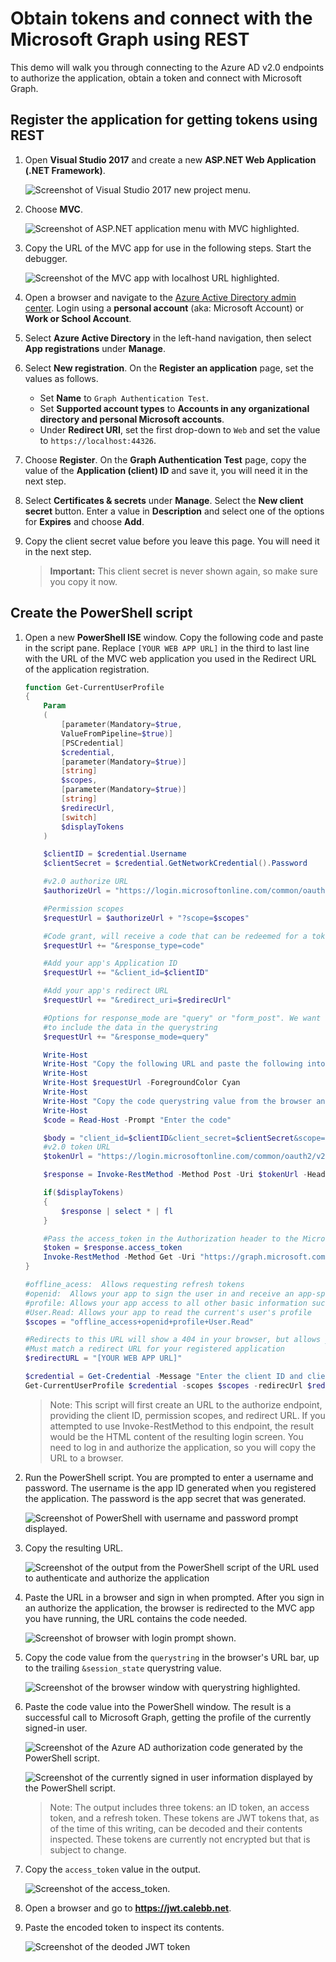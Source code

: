 # Obtain tokens and connect with the Microsoft Graph using REST

This demo will walk you through connecting to the Azure AD v2.0 endpoints to authorize the application, obtain a token and connect with Microsoft Graph.

## Register the application for getting tokens using REST

1. Open **Visual Studio 2017** and create a new **ASP.NET Web Application (.NET Framework)**.

    ![Screenshot of Visual Studio 2017 new project menu.](../../Images/01a.png)

1. Choose **MVC**.

    ![Screenshot of ASP.NET application menu with MVC highlighted.](../../Images/01b.png)

1. Copy the URL of the MVC app for use in the following steps. Start the debugger.

    ![Screenshot of the MVC app with localhost URL highlighted.](../../Images/01c.png)

1. Open a browser and navigate to the [Azure Active Directory admin center](https://aad.portal.azure.com). Login using a **personal account** (aka: Microsoft Account) or **Work or School Account**.

1. Select **Azure Active Directory** in the left-hand navigation, then select **App registrations** under **Manage**.

1. Select **New registration**. On the **Register an application** page, set the values as follows.

    - Set **Name** to `Graph Authentication Test`.
    - Set **Supported account types** to **Accounts in any organizational directory and personal Microsoft accounts**.
    - Under **Redirect URI**, set the first drop-down to `Web` and set the value to `https://localhost:44326`.

1. Choose **Register**. On the **Graph Authentication Test** page, copy the value of the **Application (client) ID** and save it, you will need it in the next step.

1. Select **Certificates & secrets** under **Manage**. Select the **New client secret** button. Enter a value in **Description** and select one of the options for **Expires** and choose **Add**.

1. Copy the client secret value before you leave this page. You will need it in the next step.

    > **Important:** This client secret is never shown again, so make sure you copy it now.

## Create the PowerShell script

1. Open a new **PowerShell ISE** window. Copy the following code and paste in the script pane. Replace `[YOUR WEB APP URL]` in the third to last line with the URL of the MVC web application you used in the Redirect URL of the application registration.

    ```powershell
    function Get-CurrentUserProfile
    {
        Param
        (
            [parameter(Mandatory=$true,
            ValueFromPipeline=$true)]
            [PSCredential]
            $credential,
            [parameter(Mandatory=$true)]
            [string]
            $scopes,
            [parameter(Mandatory=$true)]
            [string]
            $redirecUrl,
            [switch]
            $displayTokens
        )

        $clientID = $credential.Username
        $clientSecret = $credential.GetNetworkCredential().Password

        #v2.0 authorize URL
        $authorizeUrl = "https://login.microsoftonline.com/common/oauth2/v2.0/authorize"

        #Permission scopes
        $requestUrl = $authorizeUrl + "?scope=$scopes"

        #Code grant, will receive a code that can be redeemed for a token
        $requestUrl += "&response_type=code"

        #Add your app's Application ID
        $requestUrl += "&client_id=$clientID"

        #Add your app's redirect URL
        $requestUrl += "&redirect_uri=$redirecUrl"

        #Options for response_mode are "query" or "form_post". We want the response
        #to include the data in the querystring
        $requestUrl += "&response_mode=query"

        Write-Host
        Write-Host "Copy the following URL and paste the following into your browser:"
        Write-Host
        Write-Host $requestUrl -ForegroundColor Cyan
        Write-Host
        Write-Host "Copy the code querystring value from the browser and paste it below."
        Write-Host
        $code = Read-Host -Prompt "Enter the code"

        $body = "client_id=$clientID&client_secret=$clientSecret&scope=$scopes&grant_type=authorization_code&code=$code&redirect_uri=$redirecUrl"
        #v2.0 token URL
        $tokenUrl = "https://login.microsoftonline.com/common/oauth2/v2.0/token"

        $response = Invoke-RestMethod -Method Post -Uri $tokenUrl -Headers @{"Content-Type" = "application/x-www-form-urlencoded"} -Body $body

        if($displayTokens)
        {
            $response | select * | fl
        }

        #Pass the access_token in the Authorization header to the Microsoft Graph
        $token = $response.access_token
        Invoke-RestMethod -Method Get -Uri "https://graph.microsoft.com/v1.0/me" -Headers @{"Authorization" = "bearer $token"}
    }

    #offline_acess:  Allows requesting refresh tokens
    #openid:  Allows your app to sign the user in and receive an app-specific identifier for the user
    #profile: Allows your app access to all other basic information such as name, preferred username, object ID, and others
    #User.Read: Allows your app to read the current's user's profile
    $scopes = "offline_access+openid+profile+User.Read"

    #Redirects to this URL will show a 404 in your browser, but allows you to copy the returned code from the URL bar
    #Must match a redirect URL for your registered application
    $redirectURL = "[YOUR WEB APP URL]"

    $credential = Get-Credential -Message "Enter the client ID and client secret"
    Get-CurrentUserProfile $credential -scopes $scopes -redirecUrl $redirectURL -displayTokens
    ```

    >Note:  This script will first create an URL to the authorize endpoint, providing the client ID, permission scopes, and redirect URL. If you attempted to use Invoke-RestMethod to this endpoint, the result would be the HTML content of the resulting login screen. You need to log in and authorize the application, so you will copy the URL to a browser.

1. Run the PowerShell script. You are prompted to enter a username and password. The username is the app ID generated when you registered the application. The password is the app secret that was generated.

    ![Screenshot of PowerShell with username and password prompt displayed.](../../Images/02.png)

1. Copy the resulting URL.

    ![Screenshot of the output from the PowerShell script of the URL used to authenticate and authorize the application](../../Images/03.png)

1. Paste the URL in a browser and sign in when prompted. After you sign in an authorize the application, the browser is redirected to the MVC app you have running, the URL contains the code needed.

    ![Screenshot of browser with login prompt shown.](../../Images/04.png)

1. Copy the code value from the `querystring` in the browser's URL bar, up to the trailing `&session_state` querystring value.

    ![Screenshot of the browser window with querystring highlighted.](../../Images/05.png)

1. Paste the code value into the PowerShell window. The result is a successful call to Microsoft Graph, getting the profile of the currently signed-in user.

    ![Screenshot of the Azure AD authorization code generated by the PowerShell script.](../../Images/06.png)

    ![Screenshot of the currently signed in user information displayed by the PowerShell script.](../../Images/07.png)

    >Note:  The output includes three tokens: an ID token, an access token, and a refresh token. These tokens are JWT tokens that, as of the time of this writing, can be decoded and their contents inspected. These tokens are currently not encrypted but that is subject to change.

1. Copy the `access_token` value in the output.

    ![Screenshot of the access_token.](../../Images/08.png)

1. Open a browser and go to **https://jwt.calebb.net**.

1. Paste the encoded token to inspect its contents.

    ![Screenshot of the deoded JWT token ](../../Images/09.png)